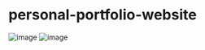 # personal-portfolio-website
![image](https://github.com/NitisriS/personal-portfolio-website/assets/142490833/dff07a65-428e-452a-aa9f-336ad887d044)
![image](https://github.com/NitisriS/personal-portfolio-website/assets/142490833/23988def-e23c-4a40-a353-165968e8a58b)
